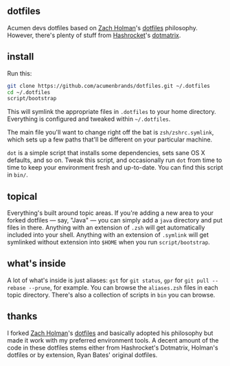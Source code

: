 ## dotfiles

Acumen devs dotfiles based on [Zach Holman](https://github.com/holman)'s [dotfiles](https://github.com/holman/dotfiles) philosophy. However, there's plenty of stuff from [Hashrocket](https://github.com/hashrocket)'s [dotmatrix](https://github.com/hashrocket/dotmatrix).

## install

Run this:

```sh
git clone https://github.com/acumenbrands/dotfiles.git ~/.dotfiles
cd ~/.dotfiles
script/bootstrap
```

This will symlink the appropriate files in `.dotfiles` to your home directory.
Everything is configured and tweaked within `~/.dotfiles`.

The main file you'll want to change right off the bat is `zsh/zshrc.symlink`,
which sets up a few paths that'll be different on your particular machine.

`dot` is a simple script that installs some dependencies, sets sane OS X
defaults, and so on. Tweak this script, and occasionally run `dot` from
time to time to keep your environment fresh and up-to-date. You can find
this script in `bin/`.

## topical

Everything's built around topic areas. If you're adding a new area to your
forked dotfiles — say, "Java" — you can simply add a `java` directory and put
files in there. Anything with an extension of `.zsh` will get automatically
included into your shell. Anything with an extension of `.symlink` will get
symlinked without extension into `$HOME` when you run `script/bootstrap`.

## what's inside

A lot of what's inside is just aliases: `gst` for `git status`, `gpr` for `git
pull --rebase --prune`, for example. You can browse the `aliases.zsh` files in
each topic directory. There's also a collection of scripts in `bin` you can
browse.

## thanks

I forked [Zach Holman](http://github.com/holman)'s
[dotfiles](http://github.com/holman/dotfiles) and basically adopted his philosophy
but made it work with my preferred environment tools.
A decent amount of the code in these dotfiles stems either from Hashrocket's Dotmatrix, Holman's dotfiles or by extension,
Ryan Bates' original dotfiles.
